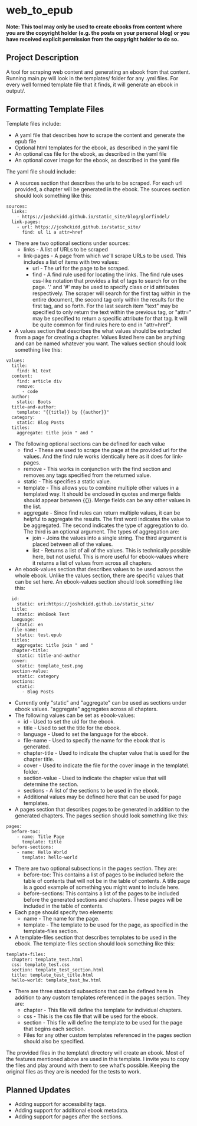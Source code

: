 # web_to_epub

**Note: This tool may only be used to create ebooks from content where you are the copyright holder (e.g. the posts on your personal blog) or you have received explicit permission from the copyright holder to do so.**

## Project Description
A tool for scraping web content and generating an ebook from that content. Running main.py will look in the templates/ folder for any .yml files. For every well formed template file that it finds, it will generate an ebook in output/.

## Formatting Template Files

Template files include:

- A yaml file that describes how to scrape the content and generate the epub file
- Optional html templates for the ebook, as described in the yaml file
- An optional css file for the ebook, as described in the yaml file
- An optional cover image for the ebook, as described in the yaml file

The yaml file should include:

- A sources section that describes the urls to be scraped. For each url provided, a chapter will be generated in the ebook. The sources section should look something like this:
```
sources:
  links:
    - https://joshckidd.github.io/static_site/blog/glorfindel/
  link-pages:
    - url: https://joshckidd.github.io/static_site/
      find: ul li a attr=href
```
- There are two optional sections under sources:
    - links - A list of URLs to be scraped
    - link-pages - A page from which we'll scrape URLs to be used. This includes a list of items with two values:
        - url - The url for the page to be scraped.
        - find - A find rule used for locating the links. The find rule uses css-like notation that provides a list of tags to search for on the page. '.' and '#' may be used to specify class or id attributes respectively. The scraper will search for the first tag within in the entire document, the second tag only within the results for the first tag, and so forth. For the last search item "text" may be specified to only return the text within the previous tag, or "attr=" may be specified to return a specific attribute for that tag. It will be quite common for find rules here to end in "attr=href".
- A values section that describes the what values should be extracted from a page for creating a chapter. Values listed here can be anything and can be named whatever you want. The values section should look something like this:
```
values:
  title: 
    find: h1 text
  content:
    find: article div
    remove:
      - code
  author:
    static: Boots
  title-and-author:
    template: "{{title}} by {{author}}"
  category: 
    static: Blog Posts
  titles:
    aggregate: title join " and "
```
- The following optional sections can be defined for each value
    - find - These are used to scrape the page at the provided url for the values. And the find rule works identically here as it does for link-pages.
    - remove - This works in conjunction with the find section and removes any tags specified from the returned value.
    - static - This specifies a static value.
    - template - This allows you to combine multiple other values in a templated way. It should be enclosed in quotes and merge fields should appear between {{}}. Merge fields can be any other values in the list.
    - aggregate - Since find rules can return multiple values, it can be helpful to aggregate the results. The first word indicates the value to be aggregated. The second indicates the type of aggregation to do. The third is an optional argument. The types of aggregation are:
        - join - Joins the values into a single string. The third argument is placed between all of the values.
        - list - Returns a list of all of the values. This is technically possible here, but not useful. This is more useful for ebook-values where it returns a list of values from across all chapters.
- An ebook-values section that describes values to be used across the whole ebook. Unlike the values section, there are specific values that can be set here. An ebook-values section should look something like this:
```
  id: 
    static: uri:https://joshckidd.github.io/static_site/
  title:
    static: WebBook Test
  language:
    static: en
  file-name:
    static: test.epub
  titles:
    aggregate: title join " and "
  chapter-title:
    static: title-and-author
  cover:
    static: template_test.png
  section-value:
    static: category
  sections:
    static:
      - Blog Posts
```
- Currently only "static" and "aggregate" can be used as sections under ebook values. "aggregate" aggregates across all chapters.
- The following values can be set as ebook-values:
    - id - Used to set the uid for the ebook.
    - title - Used to set the title for the ebook.
    - language - Used to set the language for the ebook.
    - file-name - Used to specify the name for the ebook that is generated.
    - chapter-title - Used to indicate the chapter value that is used for the chapter title.
    - cover - Used to indicate the file for the cover image in the template\ folder.
    - section-value - Used to indicate the chapter value that will determine the section.
    - sections - A list of the sections to be used in the ebook.
    - Additional values may be defined here that can be used for page templates.
- A pages section that describes pages to be generated in addition to the generated chapters. The pages section should look something like this:
```
pages:
  before-toc:
    - name: Title Page
      template: title
  before-sections:
    - name: Hello World
      template: hello-world
```
- There are two optional subsections in the pages section. They are:
    - before-toc: This contains a list of pages to be included before the table of contents that will not be in the table of contents. A title page is a good example of something you might want to include here.
    - before-sections: This contains a list of the pages to be included before the generated sections and chapters. These pages will be included in the table of contents.
- Each page should specify two elements:
    - name - The name for the page.
    - template - The template to be used for the page, as specified in the template-files section.
- A template-files section that describes templates to be used in the ebook. The template-files section should look something like this:
```
template-files:
  chapter: template_test.html
  css: template_test.css
  section: template_test_section.html
  title: template_test_title.html
  hello-world: template_test_hw.html
```
- There are three standard subsections that can be defined here in addition to any custom templates referenced in the pages section. They are:
    - chapter - This file will define the template for individual chapters.
    - css - This is the css file that will be used for the ebook.
    - section - This file will define the template to be used for the page that begins each section.
    - Files for any other custom templates referenced in the pages section should also be specified.

The provided files in the template\ directory will create an ebook. Most of the features mentioned above are used in this template. I invite you to copy the files and play around with them to see what's possible. Keeping the original files as they are is needed for the tests to work.

## Planned Updates

- Adding support for accessibility tags.
- Adding support for additional ebook metadata.
- Adding support for pages after the sections.
